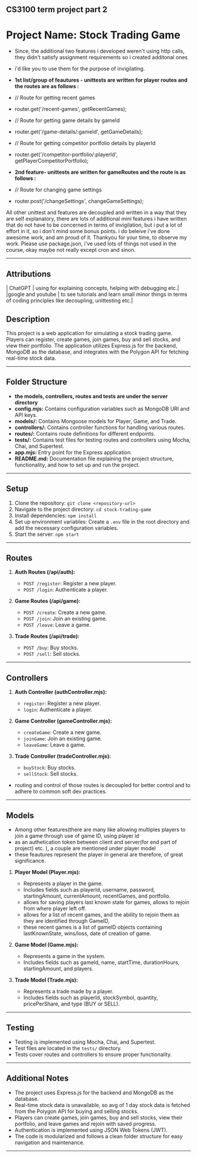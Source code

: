 ## CS3100 term project part 2 

# Project Name: Stock Trading Game


- Since, the additional two features i developed weren't using http calls, they didn't satisfy assignment requirements so i created additonal ones
- i'd like you to use them for the purpose of invigilating.

- **1st list/group of feautures - unittests are written for player routes and the routes are as follows :** 
- // Route for getting recent games
- router.get('/recent-games', getRecentGames);

- // Route for getting game details by gameId
- router.get('/game-details/:gameId', getGameDetails);

- // Route for getting competitor portfolio details by playerId
- router.get('/competitor-portfolio/:playerId', getPlayerCompetitorPortfolio);


- **2nd feature- unittests are written for gameRoutes and the route is as follows :**

- // Route for changing game settings
- router.post('/changeSettings', changeGameSettings);


All other unittest and features are decoupled and written in a way that they are self explanatory, there are lots of additional mini
features i have written that do not have to be concerned in terms of invigilation, but i put a lot of effort in it, so i don't mind some bonus points. i do beleive i've done awesome work, and am proud of it. Thankyou for your time, to observe my work. Please use package.json, i've used lots of things not used in the course, okay maybe not really except cron and sinon.



---
## Attributions

| ChatGPT | using for explaining concepts, helping with debugging etc.|
|google and youtube | to see tutorials and learn small minor things in terms of coding principles like decoupling, unittesting etc.| 


## Description

This project is a web application for simulating a stock trading game. Players can register, create games, join games, buy and sell stocks, and view their portfolio. The application utilizes Express.js for the backend, MongoDB as the database, and integrates with the Polygon API for fetching real-time stock data.

---

## Folder Structure

- **the models, controllers, routes and tests are under the server directory**
- **config.mjs:** Contains configuration variables such as MongoDB URI and API keys.
- **models/:** Contains Mongoose models for Player, Game, and Trade.
- **controllers/:** Contains controller functions for handling various routes.
- **routes/:** Contains route definitions for different endpoints.
- **tests/:** Contains test files for testing routes and controllers using Mocha, Chai, and Supertest.
- **app.mjs:** Entry point for the Express application.
- **README.md:** Documentation file explaining the project structure, functionality, and how to set up and run the project.

---

## Setup

1. Clone the repository: `git clone <repository-url>`
2. Navigate to the project directory: `cd stock-trading-game`
3. Install dependencies: `npm install`
4. Set up environment variables: Create a `.env` file in the root directory and add the necessary configuration variables.
5. Start the server: `npm start`

---

## Routes

1. **Auth Routes (/api/auth):**
   - `POST /register`: Register a new player.
   - `POST /login`: Authenticate a player.

2. **Game Routes (/api/game):**
   - `POST /create`: Create a new game.
   - `POST /join`: Join an existing game.
   - `POST /leave`: Leave a game.

3. **Trade Routes (/api/trade):**
   - `POST /buy`: Buy stocks.
   - `POST /sell`: Sell stocks.

---

## Controllers

1. **Auth Controller (authController.mjs):**
   - `register`: Register a new player.
   - `login`: Authenticate a player.

2. **Game Controller (gameController.mjs):**
   - `createGame`: Create a new game.
   - `joinGame`: Join an existing game.
   - `leaveGame`: Leave a game.

3. **Trade Controller (tradeController.mjs):**
   - `buyStock`: Buy stocks.
   - `sellStock`: Sell stocks.

- routing and control of those routes is decoupled for better control and to adhere to common soft dev practices.
---

## Models

- Among other features(there are many like allowing multiples players to join a game through use of game ID, using player id
- as an authetication token between client and server(for end part of project) etc. ), a couple are mentioned under player model
- these feautures represent the player in general are therefore, of great significance.

1. **Player Model (Player.mjs):**
   - Represents a player in the game.
   - Includes fields such as playerId, username, password, startingAmount, currentAmount, recentGames, and portfolio.
   - allows for saving players last known state for games, allows to rejoin from where player left off.
   - allows for a list of recent games, and the ability to rejoin them as they are identified through GameID,
   - these recent games is a list of gameID objects containing lastKnownState, wins/loss, date of creation of game.

2. **Game Model (Game.mjs):**
   - Represents a game in the system.
   - Includes fields such as gameId, name, startTime, durationHours, startingAmount, and players.

3. **Trade Model (Trade.mjs):**
   - Represents a trade made by a player.
   - Includes fields such as playerId, stockSymbol, quantity, pricePerShare, and type (BUY or SELL).

---

## Testing

- Testing is implemented using Mocha, Chai, and Supertest.
- Test files are located in the `tests/` directory.
- Tests cover routes and controllers to ensure proper functionality.

---

## Additional Notes

- The project uses Express.js for the backend and MongoDB as the database.
- Real-time stock data is unavailable, so avg of 1 day stock data is fetched from the Polygon API for buying and selling stocks.
- Players can create games, join games, buy and sell stocks, view their portfolio, and leave games and rejoin with saved progress.
- Authentication is implemented using JSON Web Tokens (JWT).
- The code is modularized and follows a clean folder structure for easy navigation and maintenance.

---
